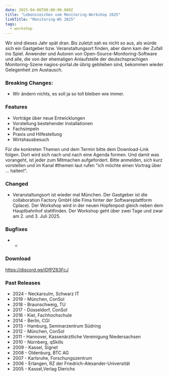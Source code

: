 ```yaml
---
date: 2025-04-06T00:00:00.000Z
title: "Lebenszeichen vom Monitoring-Workshop 2025"
linkTitle: "Monitoring-WS 2025"
tags:
  - workshop
---
```

Wir sind dieses Jahr spät dran. Bis zuletzt sah es nicht so aus, als würde sich ein Gastgeber bzw. Veranstaltungsort finden, aber dann kam der Zufall ins Spiel.
Anwender und Autoren von Open-Source-Monitoring-Software und alle, die von der ehemaligen Anlaufstelle der deutschsprachigen Monitoring-Szene nagios-portal.de übrig geblieben sind, bekommen wieder Gelegenheit zm Austausch.

### Breaking Changes:
* Wir ändern nichts, es soll ja so toll bleiben wie immer.
### Features
* Vorträge über neue Entwicklungen
* Vorstellung bestehender Installationen
* Fachsimpeln
* Praxis und Hilfestellung
* Wirtshausbesuch

Für die konkreten Themen und dem Termin bitte dem Download-Link folgen. Dort wird sich nach und nach eine Agenda formen. Und damit was vorangeht, ist jeder zum Mitmachen aufgefordert. Bitte anmelden, sich kurz vorstellen und im Kanal #themen laut rufen "ich möchte einen Vortrag über ... halten!".

### Changed
* Veranstaltungsort ist wieder mal München. Der Gastgeber ist die collaboration Factory GmbH (die Fima hinter der Softwareplattform Cplace). Der Workshop wird in der neuen Hopfenpost gleich neben dem Hauptbahnhof stattfinden.
Der Workshop geht über zwei Tage und zwar am 2. und 3. Juli 2025.

### Bugfixes
* -
### Download
<https://discord.gg/jDfPZ63FcJ>
### Past Releases
* 2024 - Neckarsulm, Schwarz IT
* 2019 - München, ConSol
* 2018 - Braunschweig, TU
* 2017 - Düsseldorf, ConSol
* 2016 - Kiel, Fachhochschule
* 2014 - Berlin, CGI
* 2013 - Hamburg, Seminarzentrum Südring
* 2012 - München, ConSol
* 2011 - Hannover, Kassenärztliche Vereinigung Niedersachsen
* 2010 - Nürnberg, qSkills
* 2009 - Kassel, Signet
* 2008 - Oldenburg, BTC AG
* 2007 - Karlsruhe, Forschungszentrum
* 2006 - Erlangen, RZ der Friedrich-Alexander-Universität
* 2005 - Kassel,Verlag Dierichs
